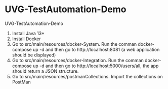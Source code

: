 # UVG-TestAutomation-Demo
UVG-TestAutomation-Demo

1. Install Java 13+
2. Install Docker 
3. Go to src/main/resources/docker-System. Run the comman docker-compose up -d and then go to http://localhost:8081 (a web application should be displayed)
4. Go to src/main/resources/docker-Integration. Run the comman docker-compose up -d and then go to http://localhost:5000/users/all, the app should return a JSON structure.
5. Go to src/main/resources/postmanCollections. Import the collections on PostMan